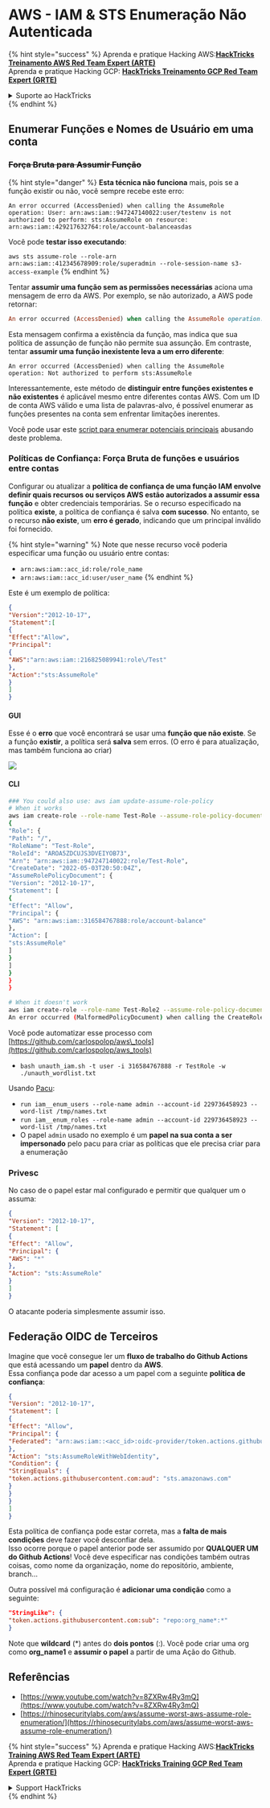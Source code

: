 # AWS - IAM & STS Enumeração Não Autenticada

{% hint style="success" %}
Aprenda e pratique Hacking AWS:<img src="../../../.gitbook/assets/image (1) (1) (1).png" alt="" data-size="line">[**HackTricks Treinamento AWS Red Team Expert (ARTE)**](https://training.hacktricks.xyz/courses/arte)<img src="../../../.gitbook/assets/image (1) (1) (1).png" alt="" data-size="line">\
Aprenda e pratique Hacking GCP: <img src="../../../.gitbook/assets/image (2).png" alt="" data-size="line">[**HackTricks Treinamento GCP Red Team Expert (GRTE)**<img src="../../../.gitbook/assets/image (2).png" alt="" data-size="line">](https://training.hacktricks.xyz/courses/grte)

<details>

<summary>Suporte ao HackTricks</summary>

* Confira os [**planos de assinatura**](https://github.com/sponsors/carlospolop)!
* **Junte-se ao** 💬 [**grupo do Discord**](https://discord.gg/hRep4RUj7f) ou ao [**grupo do telegram**](https://t.me/peass) ou **siga**-nos no **Twitter** 🐦 [**@hacktricks\_live**](https://twitter.com/hacktricks_live)**.**
* **Compartilhe truques de hacking enviando PRs para os repositórios do** [**HackTricks**](https://github.com/carlospolop/hacktricks) e [**HackTricks Cloud**](https://github.com/carlospolop/hacktricks-cloud).

</details>
{% endhint %}

## Enumerar Funções e Nomes de Usuário em uma conta

### ~~Força Bruta para Assumir Função~~

{% hint style="danger" %}
**Esta técnica não funciona** mais, pois se a função existir ou não, você sempre recebe este erro:

`An error occurred (AccessDenied) when calling the AssumeRole operation: User: arn:aws:iam::947247140022:user/testenv is not authorized to perform: sts:AssumeRole on resource: arn:aws:iam::429217632764:role/account-balanceasdas`

Você pode **testar isso executando**:

`aws sts assume-role --role-arn arn:aws:iam::412345678909:role/superadmin --role-session-name s3-access-example`
{% endhint %}

Tentar **assumir uma função sem as permissões necessárias** aciona uma mensagem de erro da AWS. Por exemplo, se não autorizado, a AWS pode retornar:
```ruby
An error occurred (AccessDenied) when calling the AssumeRole operation: User: arn:aws:iam::012345678901:user/MyUser is not authorized to perform: sts:AssumeRole on resource: arn:aws:iam::111111111111:role/aws-service-role/rds.amazonaws.com/AWSServiceRoleForRDS
```
Esta mensagem confirma a existência da função, mas indica que sua política de assunção de função não permite sua assunção. Em contraste, tentar **assumir uma função inexistente leva a um erro diferente**:
```less
An error occurred (AccessDenied) when calling the AssumeRole operation: Not authorized to perform sts:AssumeRole
```
Interessantemente, este método de **distinguir entre funções existentes e não existentes** é aplicável mesmo entre diferentes contas AWS. Com um ID de conta AWS válido e uma lista de palavras-alvo, é possível enumerar as funções presentes na conta sem enfrentar limitações inerentes.

Você pode usar este [script para enumerar potenciais principais](https://github.com/RhinoSecurityLabs/Security-Research/tree/master/tools/aws-pentest-tools/assume_role_enum) abusando deste problema.

### Políticas de Confiança: Força Bruta de funções e usuários entre contas

Configurar ou atualizar a **política de confiança de uma função IAM envolve definir quais recursos ou serviços AWS estão autorizados a assumir essa função** e obter credenciais temporárias. Se o recurso especificado na política **existe**, a política de confiança é salva **com sucesso**. No entanto, se o recurso **não existe**, um **erro é gerado**, indicando que um principal inválido foi fornecido.

{% hint style="warning" %}
Note que nesse recurso você poderia especificar uma função ou usuário entre contas:

* `arn:aws:iam::acc_id:role/role_name`
* `arn:aws:iam::acc_id:user/user_name`
{% endhint %}

Este é um exemplo de política:
```json
{
"Version":"2012-10-17",
"Statement":[
{
"Effect":"Allow",
"Principal":
{
"AWS":"arn:aws:iam::216825089941:role\/Test"
},
"Action":"sts:AssumeRole"
}
]
}
```
#### GUI

Esse é o **erro** que você encontrará se usar uma **função que não existe**. Se a função **existir**, a política será **salva** sem erros. (O erro é para atualização, mas também funciona ao criar)

![](<../../../.gitbook/assets/image (153).png>)

#### CLI
```bash
### You could also use: aws iam update-assume-role-policy
# When it works
aws iam create-role --role-name Test-Role --assume-role-policy-document file://a.json
{
"Role": {
"Path": "/",
"RoleName": "Test-Role",
"RoleId": "AROA5ZDCUJS3DVEIYOB73",
"Arn": "arn:aws:iam::947247140022:role/Test-Role",
"CreateDate": "2022-05-03T20:50:04Z",
"AssumeRolePolicyDocument": {
"Version": "2012-10-17",
"Statement": [
{
"Effect": "Allow",
"Principal": {
"AWS": "arn:aws:iam::316584767888:role/account-balance"
},
"Action": [
"sts:AssumeRole"
]
}
]
}
}
}

# When it doesn't work
aws iam create-role --role-name Test-Role2 --assume-role-policy-document file://a.json
An error occurred (MalformedPolicyDocument) when calling the CreateRole operation: Invalid principal in policy: "AWS":"arn:aws:iam::316584767888:role/account-balanceefd23f2"
```
Você pode automatizar esse processo com [https://github.com/carlospolop/aws\_tools](https://github.com/carlospolop/aws_tools)

* `bash unauth_iam.sh -t user -i 316584767888 -r TestRole -w ./unauth_wordlist.txt`

Usando [Pacu](https://github.com/RhinoSecurityLabs/pacu):

* `run iam__enum_users --role-name admin --account-id 229736458923 --word-list /tmp/names.txt`
* `run iam__enum_roles --role-name admin --account-id 229736458923 --word-list /tmp/names.txt`
* O papel `admin` usado no exemplo é um **papel na sua conta a ser impersonado** pelo pacu para criar as políticas que ele precisa criar para a enumeração

### Privesc

No caso de o papel estar mal configurado e permitir que qualquer um o assuma:
```json
{
"Version": "2012-10-17",
"Statement": [
{
"Effect": "Allow",
"Principal": {
"AWS": "*"
},
"Action": "sts:AssumeRole"
}
]
}
```
O atacante poderia simplesmente assumir isso.

## Federação OIDC de Terceiros

Imagine que você consegue ler um **fluxo de trabalho do Github Actions** que está acessando um **papel** dentro da **AWS**.\
Essa confiança pode dar acesso a um papel com a seguinte **política de confiança**:
```json
{
"Version": "2012-10-17",
"Statement": [
{
"Effect": "Allow",
"Principal": {
"Federated": "arn:aws:iam::<acc_id>:oidc-provider/token.actions.githubusercontent.com"
},
"Action": "sts:AssumeRoleWithWebIdentity",
"Condition": {
"StringEquals": {
"token.actions.githubusercontent.com:aud": "sts.amazonaws.com"
}
}
}
]
}
```
Esta política de confiança pode estar correta, mas a **falta de mais condições** deve fazer você desconfiar dela.\
Isso ocorre porque o papel anterior pode ser assumido por **QUALQUER UM do Github Actions**! Você deve especificar nas condições também outras coisas, como nome da organização, nome do repositório, ambiente, branch...

Outra possível má configuração é **adicionar uma condição** como a seguinte:
```json
"StringLike": {
"token.actions.githubusercontent.com:sub": "repo:org_name*:*"
}
```
Note que **wildcard** (\*) antes do **dois pontos** (:). Você pode criar uma org como **org\_name1** e **assumir o papel** a partir de uma Ação do Github.

## Referências

* [https://www.youtube.com/watch?v=8ZXRw4Ry3mQ](https://www.youtube.com/watch?v=8ZXRw4Ry3mQ)
* [https://rhinosecuritylabs.com/aws/assume-worst-aws-assume-role-enumeration/](https://rhinosecuritylabs.com/aws/assume-worst-aws-assume-role-enumeration/)

{% hint style="success" %}
Aprenda e pratique Hacking AWS:<img src="../../../.gitbook/assets/image (1) (1) (1).png" alt="" data-size="line">[**HackTricks Training AWS Red Team Expert (ARTE)**](https://training.hacktricks.xyz/courses/arte)<img src="../../../.gitbook/assets/image (1) (1) (1).png" alt="" data-size="line">\
Aprenda e pratique Hacking GCP: <img src="../../../.gitbook/assets/image (2).png" alt="" data-size="line">[**HackTricks Training GCP Red Team Expert (GRTE)**<img src="../../../.gitbook/assets/image (2).png" alt="" data-size="line">](https://training.hacktricks.xyz/courses/grte)

<details>

<summary>Support HackTricks</summary>

* Confira os [**planos de assinatura**](https://github.com/sponsors/carlospolop)!
* **Junte-se ao** 💬 [**grupo do Discord**](https://discord.gg/hRep4RUj7f) ou ao [**grupo do telegram**](https://t.me/peass) ou **siga**-nos no **Twitter** 🐦 [**@hacktricks\_live**](https://twitter.com/hacktricks_live)**.**
* **Compartilhe truques de hacking enviando PRs para o** [**HackTricks**](https://github.com/carlospolop/hacktricks) e [**HackTricks Cloud**](https://github.com/carlospolop/hacktricks-cloud) repositórios do github.

</details>
{% endhint %}
